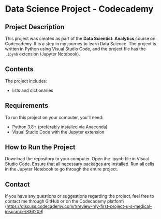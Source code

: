 # Data Science Project - Codecademy

## Project Description

This project was created as part of the **Data Scientist: Analytics** course on Codecademy. It is a step in my journey to learn Data Science. The project is written in Python using Visual Studio Code, and the project file has the `.ipynb` extension (Jupyter Notebook).

## Contents

The project includes:
- lists and dictionaries

## Requirements

To run this project on your computer, you'll need:
- Python 3.8+ (preferably installed via Anaconda)
- Visual Studio Code with the Jupyter extension

## How to Run the Project
Download the repository to your computer.
Open the .ipynb file in Visual Studio Code.
Ensure that all necessary packages are installed.
Run all cells in the Jupyter Notebook to go through the entire project.

## Contact
If you have any questions or suggestions regarding the project, feel free to contact me through GitHub or on the Codecademy platform (https://discuss.codecademy.com/t/review-my-first-project-u-s-medical-insurance/836209)
